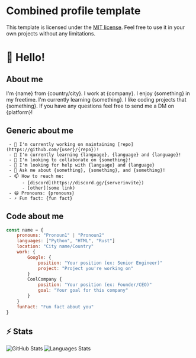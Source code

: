 <!--Title start-->

# Combined profile template

This template is licensed under the [MIT license](https://choosealicense.com/licenses/mit/). Feel free to use it in your own projects without any limitations.

<!--Title end-->

<!--Start template-->

<!--Note: this template is all the md profile readme files combined-->

# 👋 Hello!

## About me

<!--Disclaimer: About Me templates are purely meant for inspiration, copying this fully is not recommended.-->

I'm {name} from {country/city}. I work at {company}. I enjoy {something} in my freetime. I'm currently learning {something}. I like coding projects that {something}. If you have any questions feel free to send me a DM on {platform}!

## Generic about me

```
 - 🔭 I'm currently working on maintaining [repo](https://github.com/{user}/{repo})!
 - 🌱 I'm currently learning {language}, {language} and {language}!
 - 👯 I'm looking to collaborate on {something}!
 - 🤔 I'm looking for help with {language} and {language}
 - 💬 Ask me about {something}, {something}, and {something}!
 - 📫 How to reach me:
      - [discord](https://discord.gg/{serverinvite})
      - [other](some link)
 - 😄 Pronouns: {pronouns}
 - ⚡ Fun fact: {fun fact}
```

## Code about me

```javascript
const name = {
    pronouns: "Pronoun1" | "Pronoun2"
    languages: ["Python", "HTML", "Rust"]
    location: "City name/Country"
    work: {
        Google: {
            position: "Your position (ex: Senior Engineer)"
            project: "Project you're working on"
        }
        CoolCompany {
            position: "Your position (ex: Founder/CEO)"
            goal: "Your goal for this company"
        }
    }
    funFact: "Fun fact about you"
}
```

<!--Note: This is JS, but you can use this in any format and language you want!-->

## ⚡ Stats

<img align="left" alt="GitHub Stats" src="https://github-readme-stats.vercel.app/api?username=YOUR_USERNAME_HERE&show_icons=true&theme=dark"/>
<!--Documentation of github stats card are to be located at https://github.com/anuraghazra/github-readme-stats#github-stats-card. Make sure to replace 'YOUR_USERNAME_HERE' with your github username-->

<img align="left" alt="Languages Stats" src="https://github-readme-stats.vercel.app/api/top-langs/?username=YOUR_USERNAME_HERE&layout=compact&theme=dark"/>
<!--Documentation of top language readme stats are to be located at https://github.com/anuraghazra/github-readme-stats#top-languages-card. Make sure to replace 'YOUR_USERNAME_HERE' with your github username-->

<!--End template-->
